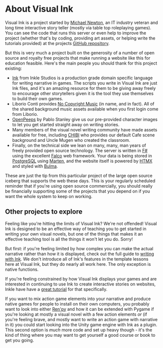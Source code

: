 # About Visual Ink

Visual Ink is a project started by [Michael Newton](https://blog.mavnn.co.uk/), an IT industry veteran and long time interactive story teller (mostly via table top roleplaying games). You can see the code that runs this server or even help to improve the project (whether that's by coding, providing art assets, or helping write the tutorials provided) at the projects [GitHub repository](https://github.com/mavnn/VisualInk).

But this is very much a project built on the generosity of a number of open source and royalty free projects that make running a website like this for education feasible. Here's the main people you should thank for this project existing:

- [Ink](https://www.inklestudios.com/ink/) from Inkle Studios is a production grade domain specific language for writing narrative in games. The scripts you write in Visual Ink are just Ink files, and it's an amazing resource for them to be giving away freely to encourage other storytellers given it is the tool they use themselves to build their own games.
- Liborio Conti provides [No Copyright Music](https://www.no-copyright-music.com/) (in name, and in fact). All of the shared background music assets available when you first login come from Liborio.
- [OpenPeeps](https://www.openpeeps.com/) by Pablo Stanley give us our pre-provided character images to let you get started straight away on writing stories.
- Many members of the visual novel writing community have made assets available for free, including [CHIBI](https://itch.io/queue/c/4113937/visual-novel-backgrounds?game_id=1397476) who provides our default Cafe scene background and Uncle Mugen who created the classroom.
- Finally, on the technical side we lean on many, many, man years of freely provided open source technology. The server is written in [F#](https://fsharp.org/) using the excellent [Falco](https://www.falcoframework.com/) web framework. Your data is being stored in [PostgreSQL](https://www.postgresql.org/) using [Marten](https://martendb.io/), and the website itself is powered by [HTMX](https://htmx.org/) and styled with [Bulma](https://bulma.io/).

These are just the tip from this particular project of the large open source iceberg that supports the web these days. This is your regularly scheduled reminder that if you're using open source commercially, you should really be financially supporting some of the projects that you depend on if you want the whole system to keep on working.

## Other projects to explore

Feeling like you're hitting the limits of Visual Ink? We're not offended! Visual Ink is designed to be an effective way of teaching you to get started in writing your own visual novels, but one of the things that makes it an effective teaching tool is all the things it won't let you do. Sorry!

But first: if you're feeling limited by how complex you can make the actual narrative rather than how it is displayed, check out the full guide to [writing with Ink](https://github.com/inkle/ink/blob/master/Documentation/WritingWithInk.md). We don't introduce all of Ink's features in the template lessons here at Visual Ink, but they do nearly all work here. The only exception is native functions.

If you're feeling constrained by how Visual Ink displays your games and are interested in continuing to use Ink to create interactive stories on websites, Inkle have have a [great tutorial](https://www.inklestudios.com/ink/web-tutorial/) for that specifically.

If you want to mix action game elements into your narrative and produce native games for people to install on their own computers, you probably want to look into either [Ren'py](https://www.renpy.org/) and how it can be extended with Pygame if you're looking at mostly a visual novel with a few action elements *or* (if you're feeling brave, and mostly want to write an action game with narrative in it) you could start looking into the Unity game engine with Ink as a plugin. This second option is *much* more code and set up heavy though - it's the kind of thing where you may want to get yourself a good course or book to get you going.
